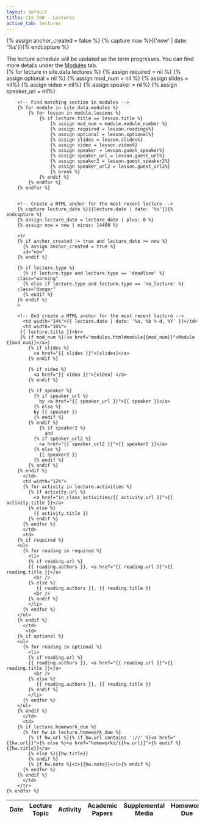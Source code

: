 ```yaml
---
layout: default
title: CIS 700 - Lectures
active_tab: lectures
---
```



<!-- Create a HTML anchor for the most recent lecture -->
{% assign anchor_created = false %}
{% capture now %}{{'now' | date: '%s'}}{% endcapture %}
<!-- End create a HTML anchor for the most recent lecture -->

<!--
<div class="alert alert-info">
You can <a href="https://upenn.hosted.panopto.com/Panopto/Pages/Sessions/List.aspx?folderID=8b5f2734-0738-4f52-90f5-ab3c01236b7c">watch recordings of the lecture videos online</a>.
</div>
-->

<div class="alert alert-info">
The lecture schedule will be updated as the term progresses. You can find more details under the <a href="/modules.html">Modules</a> tab.
</div>

<table class="table table-striped">
  <thead>
    <tr>
      <th>Date</th> 
      <th>Lecture Topic</th>
      <th>Activity</th>
      <th>Academic Papers</th>
      <th>Supplemental Media</th>
      <th>Homework Due</th>
    </tr>
  </thead>
  <tbody>
    {% for lecture in site.data.lectures %}
	    {% assign required = nil %}
	    {% assign optional = nil %}
	    {% assign mod_num = nil %}
	    {% assign slides = nil%}
	    {% assign video = nil%}
	    {% assign speaker = nil%}
	    {% assign speaker_url = nil%}

	    <!-- Find matching section in modules -->
	    {% for module in site.data.modules %}
		    {% for lesson in module.lessons %}
			    {% if lecture.title == lesson.title %}
				    {% assign mod_num = module.module_number %}
				    {% assign required = lesson.readings%}
				    {% assign optional = lesson.optional%}
				    {% assign slides = lesson.slides%}
				    {% assign video = lesson.video%}
				    {% assign speaker = lesson.guest_speaker%}
				    {% assign speaker_url = lesson.guest_url%}
				    {% assign speaker2 = lesson.guest_speaker2%}
				    {% assign speaker_url2 = lesson.guest_url2%}
				    {% break %}
			    {% endif %}
		    {% endfor %}
	    {% endfor %}


	    <!-- Create a HTML anchor for the most recent lecture -->
	    {% capture lecture_date %}{{lecture.date | date: '%s'}}{% endcapture %}
	    {% assign lecture_date = lecture_date | plus: 0 %}
	    {% assign now = now | minus: 14400 %}

	    <tr
	    {% if anchor_created != true and lecture_date >= now %}
	      {% assign anchor_created = true %}
	      id="now" 
	    {% endif %}

	    {% if lecture.type %}
	      {% if lecture.type and lecture.type == 'deadline' %}
		class="warning"
	      {% else if lecture.type and lecture.type == 'no_lecture' %}
		class="danger"
	      {% endif %}
	    {% endif %}
	    >

	    <!-- End create a HTML anchor for the most recent lecture -->
	      <td width="14%">{{ lecture.date | date: '%a, %b %-d, %Y' }}</td>
	      <td width="16%">
		 {{ lecture.title }}<br>
		 {% if mod_num %}(<a href="modules.html#module{{mod_num}}">Module {{mod_num}}</a>)
			{% if slides %}
			  <a href="{{ slides }}">[slides]</a>
			{% endif %}

			{% if video %}
			  <a href="{{ video }}">[video] </a>
			{% endif %}

			{% if speaker %}
			  {% if speaker_url %}
			    by <a href="{{ speaker_url }}">{{ speaker }}</a> 
			  {% else %} 
			  by {{ speaker }}
			  {% endif %}
			{% endif %}
		      	{% if speaker2 %}
		      	  and
			  {% if speaker_url2 %}
			    <a href="{{ speaker_url2 }}">{{ speaker2 }}</a> 
			  {% else %} 
			    {{ speaker2 }}
			  {% endif %}
			{% endif %}
		{% endif %}
	      </td>
	      <td width="12%">
		  {% for activity in lecture.activities %}
		    {% if activity.url %}
		      <a href="in_class_activities/{{ activity.url }}">{{ activity.title }}</a> 
		    {% else %}
		      {{ activity.title }}
		    {% endif %}
		  {% endfor %}
	      </td>
	      <td>
		{% if required %} 
		<ul>
		  {% for reading in required %}
		    <li>
		    {% if reading.url %}
			{{ reading.authors }}, <a href="{{ reading.url }}">{{ reading.title }}</a> 
		      <br />
		    {% else %}
		       {{ reading.authors }}, {{ reading.title }} 
		      <br />
		    {% endif %}
		    </li>
		  {% endfor %}
		</ul>
		{% endif %}
	      </td>
	       <td>
		{% if optional %} 
		<ul>
		  {% for reading in optional %}
		    <li>
		    {% if reading.url %}
			{{ reading.authors }}, <a href="{{ reading.url }}">{{ reading.title }}</a> 
		      <br />
		    {% else %}
		       {{ reading.authors }}, {{ reading.title }} 
		    {% endif %}
		    </li>
		  {% endfor %}
		</ul>
		{% endif %}
	      </td>
	      <td>
		{% if lecture.homework_due %} 
		  {% for hw in lecture.homework_due %}
		    {% if hw.url %}{% if hw.url contains '://' %}<a href="{{hw.url}}">{% else %}<a href="homeworks/{{hw.url}}">{% endif %}{{hw.title}}</a>
		    {% else %}{{hw.title}} 
		    {% endif %}
		    {% if hw.note %}<i>{{hw.note}}</i>{% endif %}
		  {% endfor %}
		{% endif %}
	      </td>
	    </tr>
    {% endfor %}
    
  </tbody>
</table>

